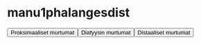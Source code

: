# manu1phalangesdist

<button id="manu1phalangesdist_proksimaalinen">Proksimaaliset murtumat</button><button id="manu1phalangesdist_diafyysi">Diafyysin murtumat</button><button id="manu1phalangesdist_distaalinen">Distaaliset murtumat</button>

